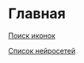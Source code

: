 # Главная

[Поиск иконок](https://squidfunk.github.io/mkdocs-material/reference/icons-emojis/#search)

[Список нейросетей](Нейросети/1%20Список%20нейросетей.md)

